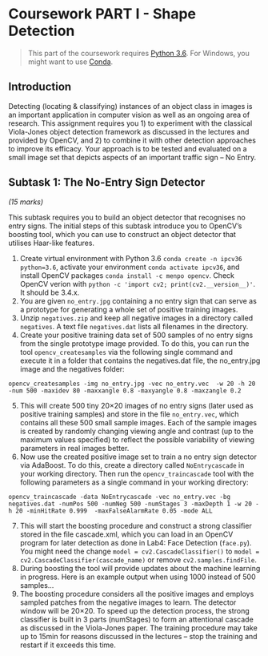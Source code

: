 # Coursework PART I - Shape Detection

> This part of the coursework requires [Python 3.6](https://www.python.org/downloads/).
> For Windows, you might want to use [Conda](https://www.anaconda.com/products/distribution). 
 
## Introduction
Detecting (locating & classifying) instances of an object class in images is an important application in computer vision as well as an ongoing area of research. This assignment requires you 1) to experiment with the classical Viola-Jones object detection framework as discussed in the lectures and provided by OpenCV, and 2) to combine it with other detection approaches to improve its efficacy. Your approach is to be tested and evaluated on a small image set that depicts aspects of an important traffic sign – No Entry.

## Subtask 1: The No-Entry Sign Detector
_(15 marks)_

This subtask requires you to build an object detector that recognises no entry signs. The initial steps of this subtask introduce you to OpenCV’s boosting tool, which you can use to construct an object detector that utilises Haar-like features. 

1. Create virtual environment with Python 3.6 `conda create -n ipcv36 python=3.6`, activate your environment `conda activate ipcv36`, and install OpenCV packages `conda install -c menpo opencv`. Check OpenCV verion with `python -c 'import cv2; print(cv2.__version__)'`. It should be 3.4.x.
2. You are given `no_entry.jpg` containing a no entry sign that can serve as a prototype for generating a whole set of positive training images. 
3. Unzip `negatives.zip` and keep all negative images in a directory called `negatives`. A text file `negatives.dat` lists all filenames in the directory.
4. Create your positive training data set of 500 samples of no entry signs from the single prototype image provided. To do this, you can run the tool `opencv_createsamples` via the following single command and execute it in a folder that contains the negatives.dat file, the no_entry.jpg image and the negatives folder: 

```
opencv_createsamples -img no_entry.jpg -vec no_entry.vec  -w 20 -h 20 -num 500 -maxidev 80 -maxxangle 0.8 -maxyangle 0.8 -maxzangle 0.2
```
5. This will create 500 tiny 20×20 images of no entry signs (later used as positive training samples) and store in the file `no_entry.vec`, which contains all these 500 small sample images. Each of the sample images is created by randomly changing viewing angle and contrast (up to the maximum values specified) to reflect the possible variability of viewing parameters in real images better.
6. Now use the created positive image set to train a no entry sign detector via AdaBoost. To do this, create a directory called `NoEntrycascade` in your working directory. Then run the `opencv_traincascade` tool with the following parameters as a single command in your working directory:
```
opencv_traincascade -data NoEntrycascade -vec no_entry.vec -bg negatives.dat -numPos 500 -numNeg 500 -numStages 3 -maxDepth 1 -w 20 -h 20 -minHitRate 0.999  -maxFalseAlarmRate 0.05 -mode ALL
```
7. This will start the boosting procedure and construct a strong classifier stored in the file cascade.xml, which you can load in an OpenCV program for later detection as done in Lab4: Face Detection (`face.py`). You might need the change `model = cv2.CascadeClassifier()` to `model = cv2.CascadeClassifier(cascade_name)` or remove `cv2.samples.findFile`.
8. During boosting the tool will provide updates about the machine learning in progress. Here is an example output when using 1000 instead of 500 samples…
9. The boosting procedure considers all the positive images and employs sampled patches from the negative images to learn. The detector window will be 20×20. To speed up the detection process, the strong classifier is built in 3 parts (numStages) to form an attentional cascade as discussed in the Viola-Jones paper. The training procedure may take up to 15min for reasons discussed in the lectures – stop the training and restart if it exceeds this time. 




